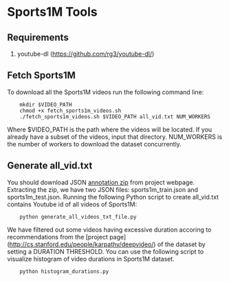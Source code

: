 Sports1M Tools
=================

Requirements
------------
 1. youtube-dl (https://github.com/rg3/youtube-dl/)

Fetch Sports1M
-----------------
To download all the Sports1M videos run the following command line:
```
    mkdir $VIDEO_PATH
    chmod +x fetch_sports1m_videos.sh
    ./fetch_sports1m_videos.sh $VIDEO_PATH all_vid.txt NUM_WORKERS
```

Where $VIDEO_PATH is the path where the videos will be located. If you already 
have a subset of the videos, input that directory. NUM_WORKERS is the number of
workers to download the dataset concurrently.

Generate all_vid.txt
----------------------
You should download JSON [annotation zip](http://cs.stanford.edu/people/karpathy/deepvideo/sports1m_json.zip) 
from project webpage. Extracting the zip, we have two JSON files: sports1m_train.json and sports1m_test.json. 
Running the following Python script to create all_vid.txt contains Youtube id of all videos of Sports1M:
```
    python generate_all_videos_txt_file.py
```
We have filtered out some videos having excessive duration accoring to recommendations from the [project page]
(http://cs.stanford.edu/people/karpathy/deepvideo/) of the dataset by setting a DURATION THRESHOLD. You can use
the following script to visualize histogram of video durations in Sports1M dataset.
```
    python histogram_durations.py
```